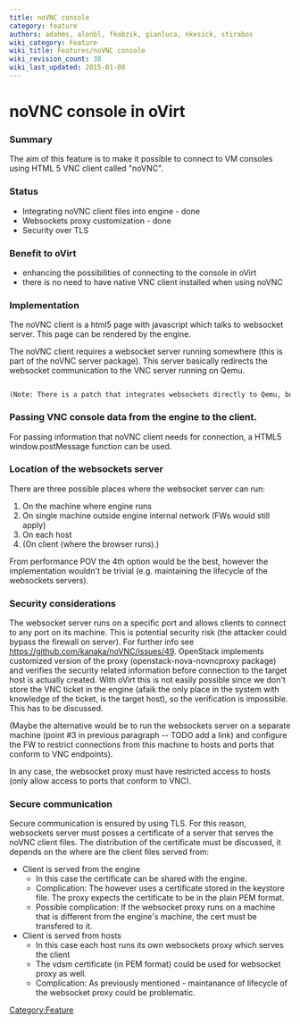 ```yaml
---
title: noVNC console
category: feature
authors: adahms, alonbl, fkobzik, gianluca, nkesick, stirabos
wiki_category: Feature
wiki_title: Features/noVNC console
wiki_revision_count: 38
wiki_last_updated: 2015-01-08
---
```


# noVNC console in oVirt

### Summary

The aim of this feature is to make it possible to connect to VM consoles using HTML 5 VNC client called "noVNC".

### Status

*   Integrating noVNC client files into engine - done
*   Websockets proxy customization - done
*   Security over TLS

### Benefit to oVirt

*   enhancing the possibilities of connecting to the console in oVirt
*   there is no need to have native VNC client installed when using noVNC

### Implementation

The noVNC client is a html5 page with javascript which talks to websocket server. This page can be rendered by the engine.

The noVNC client requires a websocket server running somewhere (this is part of the noVNC server package). This server basically redirects the websocket communication to the VNC server running on Qemu.

      (Note: There is a patch that integrates websockets directly to Qemu, but it will not be merged into DS at the time we need it to be there. As soon as it's merged, we should switch to using this feature instead of standalone websockets server).

### Passing VNC console data from the engine to the client.

For passing information that noVNC client needs for connection, a HTML5 window.postMessage function can be used.

### Location of the websockets server

There are three possible places where the websocket server can run:

1.  On the machine where engine runs
2.  On single machine outside engine internal network (FWs would still apply)
3.  On each host
4.  (On client (where the browser runs).)

From performance POV the 4th option would be the best, however the implementation wouldn't be trivial (e.g. maintaining the lifecycle of the websockets servers).

### Security considerations

The websocket server runs on a specific port and allows clients to connect to any port on its machine. This is potential security risk (the attacker could bypass the firewall on server). For further info see <https://github.com/kanaka/noVNC/issues/49>. OpenStack implements customized version of the proxy (openstack-nova-novncproxy package) and verifies the security related information before connection to the target host is actually created. With oVirt this is not easily possible since we don't store the VNC ticket in the engine (afaik the only place in the system with knowledge of the ticket, is the target host), so the verification is impossible. This has to be discussed.

(Maybe the alternative would be to run the websockets server on a separate machine (point #3 in previous paragraph -- TODO add a link) and configure the FW to restrict connections from this machine to hosts and ports that conform to VNC endpoints).

In any case, the websocket proxy must have restricted access to hosts (only allow access to ports that conform to VNC).

### Secure communication

Secure communication is ensured by using TLS. For this reason, websockets server must posses a certificate of a server that serves the noVNC client files. The distribution of the certificate must be discussed, it depends on the where are the client files served from:

*   Client is served from the engine
    -   In this case the certificate can be shared with the engine.
    -   Complication: The however uses a certificate stored in the keystore file. The proxy expects the certificate to be in the plain PEM format.
    -   Possible complication: If the websocket proxy runs on a machine that is different from the engine's machine, the cert must be transfered to it.
*   Client is served from hosts
    -   In this case each host runs its own websockets proxy which serves the client
    -   The vdsm certificate (in PEM format) could be used for websocket proxy as well.
    -   Complication: As previously mentioned - maintanance of lifecycle of the websocket proxy could be problematic.

<Category:Feature>
